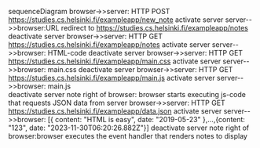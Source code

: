 sequenceDiagram
browser->>server: HTTP POST https://studies.cs.helsinki.fi/exampleapp/new_note
activate server
server-->>browser:URL redirect to https://studies.cs.helsinki.fi/exampleapp/notes
deactivate server
browser->>server: HTTP GET https://studies.cs.helsinki.fi/exampleapp/notes
activate server
server-->>browser: HTML-code
deactivate server
browser->>server: HTTP GET https://studies.cs.helsinki.fi/exampleapp/main.css
activate server
server-->>browser: main.css
deactivate server
browser->>server: HTTP GET https://studies.cs.helsinki.fi/exampleapp/main.js
activate server
server-->>browser: main.js  
deactivate server
note right of browser: browser starts executing js-code that requests JSON data from server
browser->>server: HTTP GET https://studies.cs.helsinki.fi/exampleapp/data.json
activate server
server-->>browser: [{ content: "HTML is easy", date: "2019-05-23" },...,{content: "123", date: "2023-11-30T06:20:26.882Z"}]
deactivate server
note right of browser:browser executes the event handler that renders notes to display

